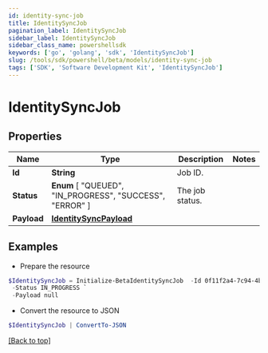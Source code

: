 ```yaml
---
id: identity-sync-job
title: IdentitySyncJob
pagination_label: IdentitySyncJob
sidebar_label: IdentitySyncJob
sidebar_class_name: powershellsdk
keywords: ['go', 'golang', 'sdk', 'IdentitySyncJob'] 
slug: /tools/sdk/powershell/beta/models/identity-sync-job
tags: ['SDK', 'Software Development Kit', 'IdentitySyncJob']
---
```



# IdentitySyncJob

## Properties

Name | Type | Description | Notes
------------ | ------------- | ------------- | -------------
**Id** |  **String** | Job ID. | 
**Status** |   **Enum** [  "QUEUED",    "IN_PROGRESS",    "SUCCESS",    "ERROR" ] | The job status. | 
**Payload** |  [**IdentitySyncPayload**](identity-sync-payload) |  | 

## Examples

- Prepare the resource
```powershell
$IdentitySyncJob = Initialize-BetaIdentitySyncJob  -Id 0f11f2a4-7c94-4bf3-a2bd-742580fe3bde `
 -Status IN_PROGRESS `
 -Payload null
```

- Convert the resource to JSON
```powershell
$IdentitySyncJob | ConvertTo-JSON
```


[[Back to top]](#) 

